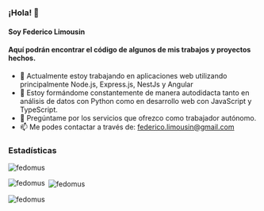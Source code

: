 ### ¡Hola! 👋
#### Soy Federico Limousin

#### Aquí podrán encontrar el código de algunos de mis trabajos y proyectos hechos.

- 🔭 Actualmente estoy trabajando en aplicaciones web utilizando principalmente Node.js, Express.js, NestJs y Angular
- 🌱 Estoy formándome constantemente de manera autodidacta tanto en análisis de datos con Python como en desarrollo web con JavaScript y TypeScript.
- 💬 Pregúntame por los servicios que ofrezco como trabajador autónomo.
- 📫 Me podes contactar a través de: federico.limousin@gmail.com


<h3 align="left">Estadísticas</h3>
<p align="left">
</p>

<p align="left"> <img src="https://komarev.com/ghpvc/?username=fedomus&label=Profile%20views&color=0e75b6&style=flat" alt="fedomus" /> </p>

<p><img align="left" src="https://github-readme-stats.vercel.app/api/top-langs?username=fedomus&show_icons=true&locale=en&layout=compact" alt="fedomus" /></p>

<p>&nbsp;<img align="center" src="https://github-readme-stats.vercel.app/api?username=fedomus&show_icons=true&locale=en" alt="fedomus" /></p>

<p><img align="center" src="https://github-readme-streak-stats.herokuapp.com/?user=fedomus&" alt="fedomus" /></p>
